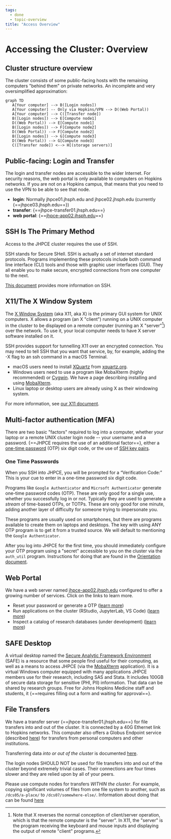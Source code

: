 ```yaml
---
tags:
  - done
  - topic-overview
title: "Access Overview"
---
```


# Accessing the Cluster: Overview

## Cluster structure overview
The cluster consists of some public-facing hosts with the remaining computers "behind them" on private networks. An incomplete and very oversimplified approximation:

```mermaid
graph TD
   A[Your computer] --> B([Login nodes])
   A[Your computer] -- Only via Hopkins/VPN --> D((Web Portal))
   A[Your computer] --> C([Transfer node])
   B([Login nodes]) --> E[Compute node1]
   D((Web Portal)) --> E[Compute node1]
   B([Login nodes]) --> F[Compute node2]
   D((Web Portal)) --> F[Compute node2]
   B([Login nodes]) --> G[Compute node3]
   D((Web Portal)) --> G[Compute node3]
   C([Transfer node]) <--> H[(storage servers)]
```

## Public-facing: Login and Transfer 
The login and transfer nodes are accessible to the wider Internet. 
For security reasons, the web portal is only available to computers on Hopkins networks. If you are not on a Hopkins campus, that means that you need to use the VPN to be able to see that node.

* **login**: Normally jhpce01.jhsph.edu and jhpce02.jhsph.edu (currently {==jhpce03.jhsph.edu==})
* **transfer**: {==jhpce-transfer01.jhsph.edu==}
* **web portal**: {==[jhpce-app02.jhsph.edu](https://jhpce-app02.jhsph.edu)==}


## SSH Is The Primary Method
Access to the JHPCE cluster requires the use of SSH.

SSH stands for Secure SHell. SSH is actually a set of internet standard protocols. Programs implementing these protocols include both command line interface (CLI) tools and those with graphic user interfaces (GUI).  They all enable you to make secure, encrypted connections from one computer to the next.

[This document](ssh.md) provides more information on SSH.

## X11/The X Window System

The [X Window System](https://en.wikipedia.org/wiki/X_Window_System) (aka X11, aka X) is the primary GUI system for UNIX computers. X allows a program (an X "client") running on a UNIX computer in the cluster to be displayed on a remote computer (running an X "server"[^2]) over the network. To use it, your local computer needs to have X server software installed on it.

SSH provides support for tunnelling X11 over an encrypted connection. You may need to tell SSH that you want that service, by, for example, adding the -X flag to an ssh command in a macOS Terminal.

[^2]:Note that X reverses the normal conception of client/server operation, which is that the remote computer is the "server". In X11, the "server" is the program receiving the keyboard and mouse inputs and displaying the output of remote "client" programs.

- macOS users need to install [XQuartz](https://en.wikipedia.org/wiki/XQuartz) from [xquartz.org](https://www.xquartz.org).
- Windows users need to use a program like MobaXterm (highly recommended) or [Cygwin](https://en.wikipedia.org/wiki/Cygwin). We have a page describing installing and using [MobaXterm](mobaxterm.md).
- Linux laptop or desktop users are already using X as their windowing system.

For more information, see [our X11 document](x11.md).

## Multi-factor authentication (MFA)
There are two basic "factors" required to log into a computer, whether your laptop or a remote UNIX cluster login node -- your username and a password. {==JHPCE requires the use of an additional factor==}, either a [one-time password](ssh.md#one-time-passwords) (OTP) six digit code, or the use of [SSH key pairs](ssh.md#ssh-keys). 

### One Time Passwords
When you SSH into JHPCE, you will be prompted for a “Verification Code:” This is your cue to enter in a one-time password six digit code.

Programs like `Google Authenticator` and `Micrsoft Authenticator` generate one-time password codes (OTP). These are only good for a single use, whether you successfully log in or not. Typically they are used to generate a _stream_ of time-based OTPs, or TOTPs. These are only good for one minute, adding another layer of difficulty for someone trying to impersonate you.

These programs are usually used on smartphones, but there are programs available to create them on laptops and desktops. The key with using ANY OTP program is to get it from a trusted source. We will default to mentioning the `Google Authenticator`.

After you log into JHPCE for the first time, you should immediately configure your OTP program using a "secret" accessible to you on the cluster via the `auth_util` program. Instructions for doing that are found in the [Orientation document](../orient/images/latest-orient.pdf).

## Web Portal
We have a web server named [jhpce-app02.jhsph.edu](https://jhpce-app02.jhsph.edu) configured to offer a growing number of services. Click on the links to learn more.

* Reset your password or generate a OTP ([learn more](../portal/web-reset.md))
* Run applications on the cluster (RStudio, JupyterLab, VS Code) ([learn more](../portal/web-apps.md))
* Inspect a catalog of research databases (under development) ([learn more](../portal/datacatalog.md))

## SAFE Desktop
A virtual desktop named the [Secure Analytic Framework Environment](https://ictr.johnshopkins.edu/service/informatics/safe-desktop/) (SAFE) is a resource that some people find useful for their computing, as well as a means to access JHPCE (via the [MobaXterm](mobaxterm.md) application). It is a virtual Windows computer equipped with many applications JHPCE members use for their research, including SAS and Stata. It includes 100GB of secure data storage for sensitive (PHI, PII) information. That data can be shared by research groups. Free for Johns Hopkins Medicine staff and students, it {==requires filling out a form and waiting for approval==}.

## File Transfers

We have a transfer server {==jhpce-transfer01.jhsph.edu==} for file transfers into and out of the cluster. It is connected by a 40G Ethernet link to Hopkins networks.
This computer also offers a Globus Endpoint service (described [here](globus.md)) for transfers from personal computers and other institutions.

Transferring data _into or out of the cluster_ is documented [here](../access/file-transfer.md).

The login nodes SHOULD NOT be used for file transfers into and out of the cluster beyond extremely trivial cases. Their connections are four times slower and they are relied upon by all of your peers.

Please use compute nodes for transfers _WITHIN the cluster_. For example, copying significant volumes of files from one file system to another, such as `/dcs05/a-place/` to `/dcs07/somewhere-else/`. Information about doing that can be found [here](../files/copying-files.md)

